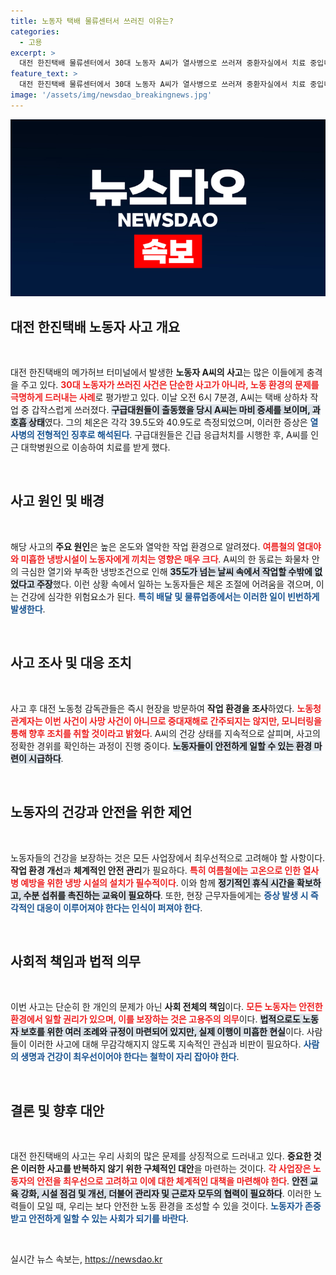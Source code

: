 ```yaml
---
title: 노동자 택배 물류센터서 쓰러진 이유는?
categories:
  - 고용
excerpt: >
  대전 한진택배 물류센터에서 30대 노동자 A씨가 열사병으로 쓰러져 중환자실에서 치료 중입니다.炎热한 날씨 속에서의 작업 환경이 문제로 지적되며, 노동청이 조사를 진행하고 있습니다. 사고의 전말은 무엇일까요? 클릭해보세요!
feature_text: >
  대전 한진택배 물류센터에서 30대 노동자 A씨가 열사병으로 쓰러져 중환자실에서 치료 중입니다.炎热한 날씨 속에서의 작업 환경이 문제로 지적되며, 노동청이 조사를 진행하고 있습니다. 사고의 전말은 무엇일까요? 클릭해보세요!
image: '/assets/img/newsdao_breakingnews.jpg'
---
```


<p><img src="/assets/img/newsdao_breakingnews.jpg" alt="ranknews 속보" /></p>

<h2 data-ke-size="size26">대전 한진택배 노동자 사고 개요</h2>

<p data-ke-size="size16">&nbsp;</p>

<p>대전 한진택배의 메가허브 터미널에서 발생한 <b>노동자 A씨의 사고</b>는 많은 이들에게 충격을 주고 있다. <b><span style="color: #ee2323;">30대 노동자가 쓰러진 사건은 단순한 사고가 아니라, 노동 환경의 문제를 극명하게 드러내는 사례</span></b>로 평가받고 있다. 이날 오전 6시 7분경, A씨는 택배 상하차 작업 중 갑작스럽게 쓰러졌다. <b><span style="background-color: #21538527;">구급대원들이 출동했을 당시 A씨는 마비 증세를 보이며, 과호흡 상태</span></b>였다. 그의 체온은 각각 39.5도와 40.9도로 측정되었으며, 이러한 증상은 <b><span style="color: #1a5490;">열사병의 전형적인 징후로 해석된다</span></b>. 구급대원들은 긴급 응급처치를 시행한 후, A씨를 인근 대학병원으로 이송하여 치료를 받게 했다.</p>

<p data-ke-size="size16">&nbsp;</p>

<h2 data-ke-size="size26">사고 원인 및 배경</h2>

<p data-ke-size="size16">&nbsp;</p>

<p>해당 사고의 <b>주요 원인</b>은 높은 온도와 열악한 작업 환경으로 알려졌다. <b><span style="color: #ee2323;">여름철의 열대야와 미흡한 냉방시설이 노동자에게 끼치는 영향은 매우 크다</span></b>. A씨의 한 동료는 화물차 안의 극심한 열기와 부족한 냉방조건으로 인해 <b><span style="background-color: #21538527;">35도가 넘는 날씨 속에서 작업할 수밖에 없었다고 주장</span></b>했다. 이런 상황 속에서 일하는 노동자들은 체온 조절에 어려움을 겪으며, 이는 건강에 심각한 위험요소가 된다. <b><span style="color: #1a5490;">특히 배달 및 물류업종에서는 이러한 일이 빈번하게 발생한다</span></b>.</p>

<p data-ke-size="size16">&nbsp;</p>

<h2 data-ke-size="size26">사고 조사 및 대응 조치</h2>

<p data-ke-size="size16">&nbsp;</p>

<p>사고 후 대전 노동청 감독관들은 즉시 현장을 방문하여 <b>작업 환경을 조사</b>하였다. <b><span style="color: #ee2323;">노동청 관계자는 이번 사건이 사망 사건이 아니므로 중대재해로 간주되지는 않지만, 모니터링을 통해 향후 조치를 취할 것이라고 밝혔다</span></b>. A씨의 건강 상태를 지속적으로 살피며, 사고의 정확한 경위를 확인하는 과정이 진행 중이다. <b><span style="background-color: #21538527;">노동자들이 안전하게 일할 수 있는 환경 마련이 시급하다</span></b>. </p>

<p data-ke-size="size16">&nbsp;</p>

<h2 data-ke-size="size26">노동자의 건강과 안전을 위한 제언</h2>

<p data-ke-size="size16">&nbsp;</p>

<p>노동자들의 건강을 보장하는 것은 모든 사업장에서 최우선적으로 고려해야 할 사항이다. <b>작업 환경 개선</b>과 <b>체계적인 안전 관리</b>가 필요하다. <b><span style="color: #ee2323;">특히 여름철에는 고온으로 인한 열사병 예방을 위한 냉방 시설의 설치가 필수적이다</span></b>. 이와 함께 <b><span style="background-color: #21538527;">정기적인 휴식 시간을 확보하고, 수분 섭취를 촉진하는 교육이 필요하다</span></b>. 또한, 현장 근무자들에게는 <b><span style="color: #1a5490;">증상 발생 시 즉각적인 대응이 이루어져야 한다는 인식이 퍼져야 한다</span></b>.</p>

<p data-ke-size="size16">&nbsp;</p>

<h2 data-ke-size="size26">사회적 책임과 법적 의무</h2>

<p data-ke-size="size16">&nbsp;</p>

<p>이번 사고는 단순히 한 개인의 문제가 아닌 <b>사회 전체의 책임</b>이다. <b><span style="color: #ee2323;">모든 노동자는 안전한 환경에서 일할 권리가 있으며, 이를 보장하는 것은 고용주의 의무</span></b>이다. <b><span style="background-color: #21538527;">법적으로도 노동자 보호를 위한 여러 조례와 규정이 마련되어 있지만, 실제 이행이 미흡한 현실</span></b>이다. 사람들이 이러한 사고에 대해 무감각해지지 않도록 지속적인 관심과 비판이 필요하다. <b><span style="color: #1a5490;">사람의 생명과 건강이 최우선이어야 한다는 철학이 자리 잡아야 한다</span></b>.</p>

<p data-ke-size="size16">&nbsp;</p>

<h2 data-ke-size="size26">결론 및 향후 대안</h2>

<p data-ke-size="size16">&nbsp;</p>

<p>대전 한진택배의 사고는 우리 사회의 많은 문제를 상징적으로 드러내고 있다. <b>중요한 것은 이러한 사고를 반복하지 않기 위한 구체적인 대안</b>을 마련하는 것이다. <b><span style="color: #ee2323;">각 사업장은 노동자의 안전을 최우선으로 고려하고 이에 대한 체계적인 대책을 마련해야 한다</span></b>. <b><span style="background-color: #21538527;">안전 교육 강화, 시설 점검 및 개선, 더불어 관리자 및 근로자 모두의 협력이 필요하다</span></b>. 이러한 노력들이 모일 때, 우리는 보다 안전한 노동 환경을 조성할 수 있을 것이다. <b><span style="color: #1a5490;">노동자가 존중받고 안전하게 일할 수 있는 사회가 되기를 바란다</span></b>.</p>

<p data-ke-size="size16">&nbsp;</p>
실시간 뉴스 속보는, <a href="https://newsdao.kr" rel="dofollow">https://newsdao.kr</a>


